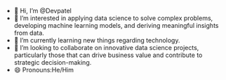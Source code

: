 - 👋 Hi, I’m @Devpatel
- 👀 I’m interested in applying data science to solve complex problems, developing machine learning models, and deriving meaningful insights from data.
- 🌱 I’m currently learning new things regarding technology.
- 💞️ I’m looking to collaborate on innovative data science projects, particularly those that can drive business value and contribute to strategic decision-making.
- 😄 Pronouns:He/Him

<!---
Devpatel2163/Devpatel2163 is a ✨ special ✨ repository because its `README.md` (this file) appears on your GitHub profile.
You can click the Preview link to take a look at your changes.
--->
